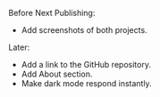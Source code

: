 Before Next Publishing:
- Add screenshots of both projects.

Later:
- Add a link to the GitHub repository.
- Add About section.
- Make dark mode respond instantly.